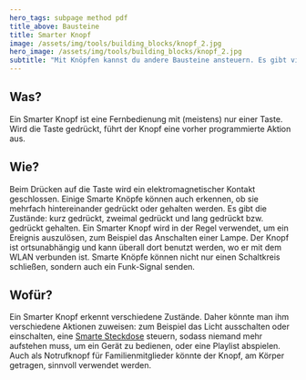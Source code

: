 ```yaml
---
hero_tags: subpage method pdf
title_above: Bausteine
title: Smarter Knopf
image: /assets/img/tools/building_blocks/knopf_2.jpg
hero_image: /assets/img/tools/building_blocks/knopf_2.jpg
subtitle: "Mit Knöpfen kannst du andere Bausteine ansteuern. Es gibt viele Arten von Knöpfen - mit verschiedenen Funktionen. Einige Knöpfe müssen nur leicht berührt werden. Andere Knöpfe müssen fest gedrückt werden. Manchmal reicht eine kurze Berührung, manchmal muss der Knopf lange gedrückt werden. Auch die Formen der Knöpfe können sehr unterschiedlich sein: groß, klein, weiß oder bunt."
---
```


## Was?

Ein Smarter Knopf ist eine Fernbedienung mit (meistens) nur einer Taste. Wird die Taste gedrückt, führt der Knopf eine vorher programmierte Aktion aus.

## Wie?

Beim Drücken auf die Taste wird ein elektromagnetischer Kontakt geschlossen. Einige Smarte Knöpfe können auch erkennen, ob sie mehrfach hintereinander gedrückt oder gehalten werden. Es gibt die Zustände: kurz gedrückt, zweimal gedrückt und lang gedrückt bzw. gedrückt gehalten. Ein Smarter Knopf wird in der Regel verwendet, um ein Ereignis auszulösen, zum Beispiel das Anschalten einer Lampe. Der Knopf ist ortsunabhängig und kann überall dort benutzt werden, wo er mit dem WLAN verbunden ist. Smarte Knöpfe können nicht nur einen Schaltkreis schließen, sondern auch ein Funk-Signal senden.

## Wofür?

Ein Smarter Knopf erkennt verschiedene Zustände. Daher könnte man ihm verschiedene Aktionen zuweisen: zum Beispiel das Licht ausschalten oder einschalten, eine [Smarte Steckdose](/werkzeuge/bausteine/smarte-steckdose/) steuern, sodass niemand mehr aufstehen muss, um ein Gerät zu bedienen, oder eine Playlist abspielen. Auch als Notrufknopf für Familienmitglieder könnte der Knopf, am Körper getragen, sinnvoll verwendet werden.
